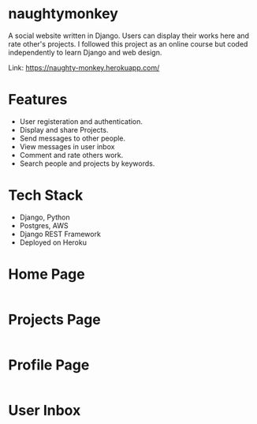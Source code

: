 # naughtymonkey
A social website written in Django. Users can display their works here and rate other's projects.
I followed this project as an online course but coded independently to learn Django and web design.

Link: https://naughty-monkey.herokuapp.com/

# Features
* User registeration and authentication.
* Display and share Projects.
* Send messages to other people.
* View messages in user inbox
* Comment and rate others work.
* Search people and projects by keywords.

# Tech Stack
* Django, Python
* Postgres, AWS
* Django REST Framework
* Deployed on Heroku

# Home Page
<img src="">  


# Projects Page
<img src="">  

# Profile Page
<img src="">  

# User Inbox
<img src="">  
